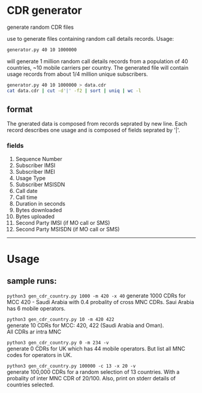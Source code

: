 # CDR generator

generate random CDR files

use to generate files containing random call details records.
Usage:

```bash
generator.py 40 10 1000000
```

will generate 1 million random call details records from a population of
40 countries, ~10 mobile carriers per country.
The generated file will contain usage records from about 1/4 million unique subscribers.

```bash
generator.py 40 10 1000000 > data.cdr
cat data.cdr | cut -d'|' -f2 | sort | uniq | wc -l
```

## format
The gnerated data is composed from records seprated by new line.
Each record describes one usage and is composed of fields seprated by '|'.

### fields

1. Sequence Number
2. Subscriber IMSI
3. Subscriber IMEI
4. Usage Type
5. Subscriber MSISDN
6. Call date
7. Call time
8. Duration in seconds
9. Bytes downloaded
10. Bytes uploaded
11. Second Party IMSI (if MO call or SMS)
12. Second Party MSISDN (if MO call or SMS)

---

# Usage

sample runs:
-
`python3 gen_cdr_country.py 1000 -m 420 -x 40`
generate 1000 CDRs for MCC 420 - Saudi Arabia
with 0.4 probality of cross MNC CDRs. Saui Arabia has 6 mobile operators.


`python3 gen_cdr_country.py 10 -m 420 422`\
generate 10 CDRs for MCC: 420, 422  (Saudi Arabia and Oman).\
All CDRs ar intra MNC

`python3 gen_cdr_country.py 0 -m 234 -v`\
generate 0 CDRs for UK which has 44 mobile operators. But list all MNC codes for operators in UK.

`python3 gen_cdr_country.py 100000 -c 13 -x 20 -v`\
generate 100,000 CDRs for a random selection of 13 countries. With a probality of inter MNC CDR of 20/100. Also, print on stderr details of countries selected.

